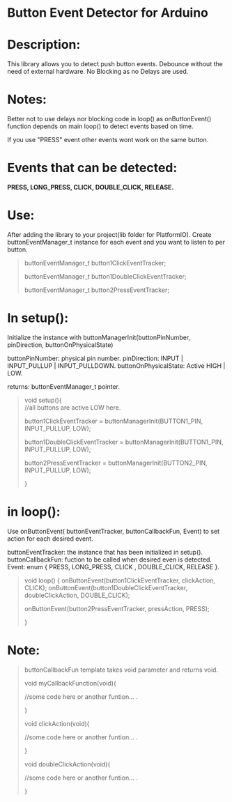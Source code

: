 # Button Event Detector for Arduino

# Description:
This library allows you to detect push button events.
Debounce without the need of external hardware.
No Blocking as no Delays are used.

# Notes:
Better not to use delays nor blocking code in loop() as onButtonEvent() function depends on main loop() to detect events based on time.

If you use "PRESS" event other events wont work on the same button.

# Events that can be detected:
**PRESS, LONG_PRESS, CLICK, DOUBLE_CLICK, RELEASE.**


# Use:
After adding the library to your project(lib folder for PlatformIO).
Create buttonEventManager_t instance for each event and you want to listen to per button.

>buttonEventManager_t button1ClickEventTracker;
>
>buttonEventManager_t button1DoubleClickEventTracker;
>
>buttonEventManager_t button2PressEventTracker;


# In setup():

Initialize the instance with buttonManagerInit(buttonPinNumber, pinDirection, buttonOnPhysicalState)

buttonPinNumber: physical pin number.
pinDirection: INPUT | INPUT_PULLUP | INPUT_PULLDOWN.
buttonOnPhysicalState: Active HIGH | LOW.

returns: buttonEventManager_t pointer.

>void setup(){   
>  //all buttons are active LOW here. 
>  
>  button1ClickEventTracker = buttonManagerInit(BUTTON1_PIN, INPUT_PULLUP, LOW);
>  
>  button1DoubleClickEventTracker = buttonManagerInit(BUTTON1_PIN, INPUT_PULLUP, LOW);
>  
>  button2PressEventTracker = buttonManagerInit(BUTTON2_PIN, INPUT_PULLUP, LOW);
>  
>}


# in loop():

Use onButtonEvent( buttonEventTracker, buttonCallbackFun, Event) to set action for each desired event.

buttonEventTracker: the instance that has been initialized in setup().
buttonCallbackFun: fuction to be called when desired even is detected.
Event: enum { PRESS, LONG_PRESS, CLICK , DOUBLE_CLICK, RELEASE }.

>void loop() {
>  onButtonEvent(button1ClickEventTracker, clickAction, CLICK);
>  onButtonEvent(button1DoubleClickEventTracker, doubleClickAction, DOUBLE_CLICK);
>  
>  onButtonEvent(button2PressEventTracker, pressAction, PRESS);
>  
>}


# Note:
>buttonCallbackFun template takes void parameter and returns void.
>
>void myCallbackFunction(void){
>
>    //some code here or another funtion... .
>  
>}
>
>void clickAction(void){
>
>    //some code here or another funtion... .
>  
>}
>
>void doubleClickAction(void){
>
>    //some code here or another funtion... .
>  
>}
